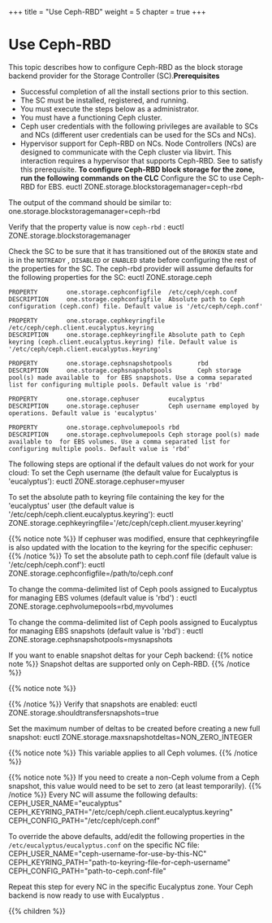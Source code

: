 +++
title = "Use Ceph-RBD"
weight = 5
chapter = true
+++


# Use Ceph-RBD
This topic describes how to configure Ceph-RBD as the block storage backend provider for the Storage Controller (SC).**Prerequisites** 

* Successful completion of all the install sections prior to this section. 
* The SC must be installed, registered, and running. 
* You must execute the steps below as a administrator. 
* You must have a functioning Ceph cluster. 
* Ceph user credentials with the following privileges are available to SCs and NCs (different user credentials can be used for the SCs and NCs). 
* Hypervisor support for Ceph-RBD on NCs. Node Controllers (NCs) are designed to communicate with the Ceph cluster via libvirt. This interaction requires a hypervisor that supports Ceph-RBD. See to satisfy this prerequisite. 
**To configure Ceph-RBD block storage for the zone, run the following commands on the CLC** Configure the SC to use Ceph-RBD for EBS. 
    euctl ZONE.storage.blockstoragemanager=ceph-rbd

The output of the command should be similar to: 
    one.storage.blockstoragemanager=ceph-rbd

Verify that the property value is now `ceph-rbd` : 
    euctl ZONE.storage.blockstoragemanager

Check the SC to be sure that it has transitioned out of the `BROKEN` state and is in the `NOTREADY` , `DISABLED` or `ENABLED` state before configuring the rest of the properties for the SC. The ceph-rbd provider will assume defaults for the following properties for the SC: 
    euctl ZONE.storage.ceph
     
    PROPERTY        one.storage.cephconfigfile  /etc/ceph/ceph.conf
    DESCRIPTION     one.storage.cephconfigfile  Absolute path to Ceph configuration (ceph.conf) file. Default value is '/etc/ceph/ceph.conf'
     
    PROPERTY        one.storage.cephkeyringfile /etc/ceph/ceph.client.eucalyptus.keyring
    DESCRIPTION     one.storage.cephkeyringfile Absolute path to Ceph keyring (ceph.client.eucalyptus.keyring) file. Default value is '/etc/ceph/ceph.client.eucalyptus.keyring'
     
    PROPERTY        one.storage.cephsnapshotpools       rbd
    DESCRIPTION     one.storage.cephsnapshotpools       Ceph storage pool(s) made available to  for EBS snapshots. Use a comma separated list for configuring multiple pools. Default value is 'rbd'
     
    PROPERTY        one.storage.cephuser        eucalyptus
    DESCRIPTION     one.storage.cephuser        Ceph username employed by  operations. Default value is 'eucalyptus'
     
    PROPERTY        one.storage.cephvolumepools rbd
    DESCRIPTION     one.storage.cephvolumepools Ceph storage pool(s) made available to  for EBS volumes. Use a comma separated list for configuring multiple pools. Default value is 'rbd'

The following steps are optional if the default values do not work for your cloud: To set the Ceph username (the default value for Eucalyptus is 'eucalyptus'): 
    euctl ZONE.storage.cephuser=myuser

To set the absolute path to keyring file containing the key for the 'eucalyptus' user (the default value is '/etc/ceph/ceph.client.eucalyptus.keyring'): 
    euctl ZONE.storage.cephkeyringfile='/etc/ceph/ceph.client.myuser.keyring'


{{% notice note %}}
If cephuser was modified, ensure that cephkeyringfile is also updated with the location to the keyring for the specific cephuser: 
{{% /notice %}}
To set the absolute path to ceph.conf file (default value is '/etc/ceph/ceph.conf'): 
    euctl ZONE.storage.cephconfigfile=/path/to/ceph.conf

To change the comma-delimited list of Ceph pools assigned to Eucalyptus for managing EBS volumes (default value is 'rbd') : 
    euctl ZONE.storage.cephvolumepools=rbd,myvolumes

To change the comma-delimited list of Ceph pools assigned to Eucalyptus for managing EBS snapshots (default value is 'rbd') : 
    euctl ZONE.storage.cephsnapshotpools=mysnapshots

If you want to enable snapshot deltas for your Ceph backend: 
{{% notice note %}}
Snapshot deltas are supported only on Ceph-RBD. 
{{% /notice %}}

{{% notice note %}}

{{% /notice %}}
Verify that snapshots are enabled: 
    euctl ZONE.storage.shouldtransfersnapshots=true

Set the maximum number of deltas to be created before creating a new full snapshot: 
    euctl ZONE.storage.maxsnapshotdeltas=NON_ZERO_INTEGER


{{% notice note %}}
This variable applies to all Ceph volumes. 
{{% /notice %}}

{{% notice note %}}
If you need to create a non-Ceph volume from a Ceph snapshot, this value would need to be set to zero (at least temporarily). 
{{% /notice %}}
Every NC will assume the following defaults: 
    CEPH_USER_NAME="eucalyptus"
    CEPH_KEYRING_PATH="/etc/ceph/ceph.client.eucalyptus.keyring"
    CEPH_CONFIG_PATH="/etc/ceph/ceph.conf"

To override the above defaults, add/edit the following properties in the `/etc/eucalyptus/eucalyptus.conf` on the specific NC file: 
    CEPH_USER_NAME="ceph-username-for-use-by-this-NC"
    CEPH_KEYRING_PATH="path-to-keyring-file-for-ceph-username"
    CEPH_CONFIG_PATH="path-to-ceph.conf-file"

Repeat this step for every NC in the specific Eucalyptus zone. Your Ceph backend is now ready to use with Eucalyptus . 

{{% children %}}
